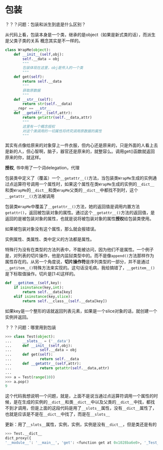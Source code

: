 # 包装

？？？问题：包装和派生到底是什么区别？

从代码上看，包装本身是一个类，继承的是object（如果是新式类的话），而派生是父类子类的关系
概念其实是不一样的。

```python
class WrapMe(object):
	def __init__(self,obj):
		self.__data = obj
		"""
		包装体现在这里，obj是传入的一个类
		"""
	def get(self):
		return self.__data
		"""
		获取原数据
		"""
	def __str__(self):
		return str(self.__data)
	__repr == __str__
	def __getattr__(self,attr):
		return getattr(self.__data,attr)
		"""
		这里有一个概念授权
		对这个类调用的一切属性将终究调用原数据的属性
		"""
```

其实有点像给原来的对象穿上一件衣服，但内心还是原来的，只是外面的人看上去是新的人，但心智啊，脑子，器官还是原来的，就整容么。调用get()函数就返回原来的你，就这样。

**授权**, 书中用了一个词delegation，代理

包装类中定义了（覆盖）一个`__getattr__()`方法，当包装类`WrapMe`生成的实例通过点运算符号调用一个属性时，如果这个属性在类`WrapMe`生成的实例的`__dict__`和类`WrapMe`的`__dict__`和类`WrapMe`父类的`__dict__`中都找不到时，这个`__getattr__()`方法被调用

包装类`WrapMe`中覆盖了`__getattr__()`方法，她的返回值是调用内置方法`getattr()`，返回被包装对象的属性。通过这个`__getattr__()`方法的返回值，是返回的是被包装对象的属性，也就是说将被包装对象的属性**授权**给包装类使用。

如果被包装对象没有这个属性，那么就会报错误。

实例属性、类属性、类中定义的方法都是属性。

特殊行为没有在类型的方法列表中，不能被访问，因为他们不是属性。一个例子是，对列表的切片操作，他是内监狱类型中的。而不是像`append()`方法那样作为属性存在的。从另一个角度说，**切片操作符**是序列类型的一部分，并不是通过`__getitem__()`特殊方法来实现的。这句话没毛病，我给搞错了，`__getitem__()`是下标取值操作。切片是[1:4]这样的。

```python
def __getitem__(self,key):
	if isinstance(key,int):
		return self.__data[key]
	elif isinstance(key,slice):
		return self.__class__(self.__data[key])
```

如果key是一个整形的话就返回列表元素，如果是一个slice对象的话，就创建一个实例并返回。


？？？问题：哪里用到包装


```python
>>> class Test(object):
...     __slots__ = ('__data')
...     def __init__(self,obj):
...             self.__data = obj
...     def get(self):
...             return self.__data
...     def __getattr__(self,attr):
...             return getattr(self.__data,attr)
...
>>> a = Test(range(10))
>>> a.pop()
9
```

这个代码我想说明一个问题，就是，上面不是说当通过点运算符调用一个属性的时候，是在生成的实例的`__dict__`和类`__dict__`中以及父类的`__dict__`中找，都找不到才调用，但是上面的这段代码是用了`__slots__`属性，没有`__dict__`属性了，也就是应该是不是在`__dict__`中找了，而是在`__slots__`

更新：用了`__slots__`属性，实例，实例，实例是没有`__dict__`，但是类还是有的
```python
>>> Test.__dict__
dict_proxy({
'__module__': '__main__', 'get': <function get at 0x1028ba6e0>, '_Test__data': <member '_Test__data' of 'Test' objects>, '__getattr__': <function __getattr__ at 0x1028baa28>, '__slots__': '__data', '__doc__': None, '__init__': <function __init__ at 0x1028ba668>})
```


